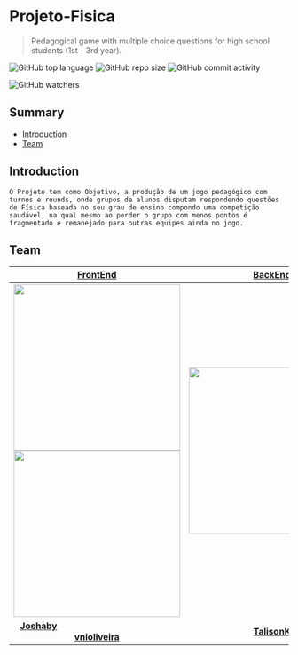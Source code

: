 # Projeto-Fisica
>Pedagogical game with multiple choice questions for high school students (1st - 3rd year).

![GitHub top language](https://img.shields.io/github/languages/top/Joshaby/Projeto-Fisica?logo=Java) ![GitHub repo size](https://img.shields.io/github/repo-size/Joshaby/Projeto-Fisica?logo=Discogs) ![GitHub commit activity](https://img.shields.io/github/commit-activity/w/Joshaby/Projeto-Fisica?color=%2322e656&logo=Bitrise)

![GitHub watchers](https://img.shields.io/github/watchers/Joshaby/Projeto-Fisica?style=social)


## Summary

- [Introduction](#Introduction)
- [Team](#Team)







## Introduction

````O Projeto tem como Objetivo, a produção de um jogo pedagógico com turnos e rounds, onde grupos de alunos disputam respondendo questões de Física baseada no seu grau de ensino compondo uma competição saudável, na qual mesmo ao perder o grupo com menos pontos é fragmentado e remanejado para outras equipes ainda no jogo. ````


## Team
| <a href="https://github.com/Joshaby/Projeto-Fisica/tree/master/FrontEnd" target="_blank">**FrontEnd**</a> |  <a href="https://github.com/Joshaby/Projeto-Fisica/tree/master/Servidor" target="_blank">**BackEnd**</a> | 
| :---: |:---:|
| <img src="https://avatars3.githubusercontent.com/u/56325844?s=400&amp;u=c5b14e7dff3db559a293d45309e8d668f47d2364&amp;v=4" width=300 href="https://github.com/Joshaby"> <img style="-webkit-user-select: none;margin: auto;" src="https://avatars2.githubusercontent.com/u/39072960?s=460&amp;u=cd78c08ce24cae81f9bb536f0c59d4d955866902&amp;v=4"  width=300>  | <img style="-webkit-user-select: none;margin: auto;" src="https://avatars1.githubusercontent.com/u/26653571?s=400&amp;u=1697d3db16135ac2d36a29d39a6671dd624bacd8&amp;v=4"  width=300>
| <a href="https://github.com/Joshaby" target="_blank">**Joshaby**</a> &nbsp;&nbsp;&nbsp;&nbsp;&nbsp;&nbsp;&nbsp;&nbsp;&nbsp;&nbsp;&nbsp;&nbsp;&nbsp;&nbsp;&nbsp;&nbsp;&nbsp;&nbsp;&nbsp;&nbsp;&nbsp;&nbsp;&nbsp;&nbsp;&nbsp;&nbsp;&nbsp;&nbsp;&nbsp;&nbsp;&nbsp;&nbsp;&nbsp;&nbsp;&nbsp;&nbsp;&nbsp;&nbsp;&nbsp;&nbsp;&nbsp;&nbsp;&nbsp;&nbsp;&nbsp;&nbsp;&nbsp;&nbsp; <a style="flex:1"></a> <a href="https://github.com/vnioliveira" target="_blank">**vnioliveira**</a> </div> | <a href="https://github.com/Joshaby/Projeto-Fisica/tree/master/Servidor" target="_blank">**TalisonK**</a>
